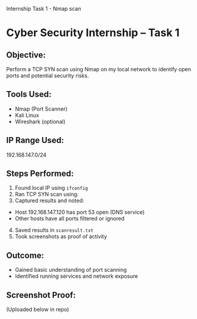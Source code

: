 
Internship Task 1 - Nmap scan
# Cyber Security Internship – Task 1

## Objective:
Perform a TCP SYN scan using Nmap on my local network to identify open ports and potential security risks.

## Tools Used:
- Nmap (Port Scanner)
- Kali Linux
- Wireshark (optional)

## IP Range Used:
192.168.147.0/24

## Steps Performed:
1. Found local IP using `ifconfig`
2. Ran TCP SYN scan using:
3. Captured results and noted:
- Host 192.168.147.120 has port 53 open (DNS service)
- Other hosts have all ports filtered or ignored
4. Saved results in `scanresult.txt`
5. Took screenshots as proof of activity

## Outcome:
- Gained basic understanding of port scanning
- Identified running services and network exposure

## Screenshot Proof:
(Uploaded below in repo)
